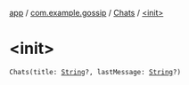 [app](../../index.md) / [com.example.gossip](../index.md) / [Chats](index.md) / [&lt;init&gt;](./-init-.md)

# &lt;init&gt;

`Chats(title: `[`String`](https://kotlinlang.org/api/latest/jvm/stdlib/kotlin/-string/index.html)`?, lastMessage: `[`String`](https://kotlinlang.org/api/latest/jvm/stdlib/kotlin/-string/index.html)`?)`